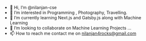 - 👋 Hi, I’m @nilanjan-cse
- 👀 I’m interested in Programming , Photography, Travelling.
- 🌱 I’m currently learning Next.js and Gatsby.js along with Machine Learning
- 💞️ I’m looking to collaborate on Machine Learning Projects ...
- 📫 How to reach me contact me on nilanjan4rocks@gmail.com

<!---
nilanjan-cse/nilanjan-cse is a ✨ special ✨ repository because its `README.md` (this file) appears on your GitHub profile.
You can click the Preview link to take a look at your changes.
--->
